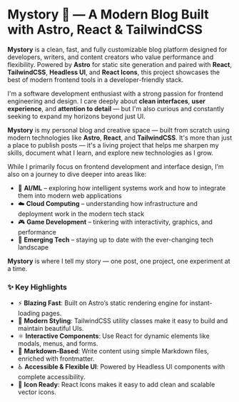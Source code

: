 # Mystory 📝 — A Modern Blog Built with Astro, React & TailwindCSS

**Mystory** is a clean, fast, and fully customizable blog platform designed for developers, writers, and content creators who value performance and flexibility. Powered by **Astro** for static site generation and paired with **React**, **TailwindCSS**, **Headless UI**, and **React Icons**, this project showcases the best of modern frontend tools in a developer-friendly stack.

I'm a software development enthusiast with a strong passion for frontend engineering and design. I care deeply about **clean interfaces**, **user experience**, and **attention to detail** — but I'm also curious and constantly seeking to expand my horizons beyond just UI.

**Mystory** is my personal blog and creative space — built from scratch using modern technologies like **Astro**, **React**, and **TailwindCSS**. It's more than just a place to publish posts — it's a living project that helps me sharpen my skills, document what I learn, and explore new technologies as I grow.

While I primarily focus on frontend development and interface design, I’m also on a journey to dive deeper into areas like:

- 🤖 **AI/ML** – exploring how intelligent systems work and how to integrate them into modern web applications
- ☁️ **Cloud Computing** – understanding how infrastructure and deployment work in the modern tech stack
- 🎮 **Game Development** – tinkering with interactivity, graphics, and performance
- 🧠 **Emerging Tech** – staying up to date with the ever-changing tech landscape

**Mystory** is where I tell my story — one post, one project, one experiment at a time.


### ✨ Key Highlights

- ⚡ **Blazing Fast**: Built on Astro’s static rendering engine for instant-loading pages.
- 🎨 **Modern Styling**: TailwindCSS utility classes make it easy to build and maintain beautiful UIs.
- ⚛️ **Interactive Components**: Use React for dynamic elements like modals, menus, and forms.
- 📝 **Markdown-Based**: Write content using simple Markdown files, enriched with frontmatter.
- ♿ **Accessible & Flexible UI**: Powered by Headless UI components with complete accessibility.
- 🧩 **Icon Ready**: React Icons makes it easy to add clean and scalable vector icons.

